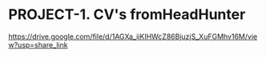 # PROJECT-1. CV's fromHeadHunter
https://drive.google.com/file/d/1AGXa_ijKIHWcZ86BjuzjS_XuFGMhv16M/view?usp=share_link
